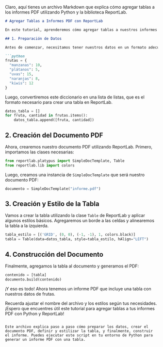 Claro, aquí tienes un archivo Markdown que explica cómo agregar tablas a los informes PDF utilizando Python y la biblioteca ReportLab.

```markdown
# Agregar Tablas a Informes PDF con ReportLab

En este tutorial, aprenderemos cómo agregar tablas a nuestros informes PDF utilizando la biblioteca Python ReportLab. ReportLab es una potente herramienta para la creación de documentos PDF en Python.

## 1. Preparación de Datos

Antes de comenzar, necesitamos tener nuestros datos en un formato adecuado para una tabla. Supongamos que tenemos una colección de frutas con la cantidad de cada una. Vamos a representar esto en un diccionario:

```python
frutas = {
  "manzanas": 10,
  "plátanos": 5,
  "uvas": 15,
  "naranjas": 8,
  "kiwis": 12
}
```

Luego, convertiremos este diccionario en una lista de listas, que es el formato necesario para crear una tabla en ReportLab.

```python
datos_tabla = []
for fruta, cantidad in frutas.items():
    datos_tabla.append([fruta, cantidad])
```

## 2. Creación del Documento PDF

Ahora, crearemos nuestro documento PDF utilizando ReportLab. Primero, importamos las clases necesarias:

```python
from reportlab.platypus import SimpleDocTemplate, Table
from reportlab.lib import colors
```

Luego, creamos una instancia de `SimpleDocTemplate` que será nuestro documento PDF:

```python
documento = SimpleDocTemplate("informe.pdf")
```

## 3. Creación y Estilo de la Tabla

Vamos a crear la tabla utilizando la clase `Table` de ReportLab y aplicar algunos estilos básicos. Agregaremos un borde a las celdas y alinearemos la tabla a la izquierda.

```python
tabla_estilo = [('GRID', (0, 0), (-1, -1), 1, colors.black)]
tabla = Table(data=datos_tabla, style=tabla_estilo, hAlign="LEFT")
```

## 4. Construcción del Documento

Finalmente, agregamos la tabla al documento y generamos el PDF:

```python
contenido = [tabla]
documento.build(contenido)
```

¡Y eso es todo! Ahora tenemos un informe PDF que incluye una tabla con nuestros datos de frutas.

Recuerda ajustar el nombre del archivo y los estilos según tus necesidades. ¡Espero que encuentres útil este tutorial para agregar tablas a tus informes PDF con Python y ReportLab!
```

Este archivo explica paso a paso cómo preparar los datos, crear el documento PDF, definir y estilizar la tabla, y finalmente, construir el informe. Puedes ejecutar este script en tu entorno de Python para generar un informe PDF con una tabla.